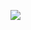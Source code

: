 [<img src="https://img.shields.io/badge/Lockable-red"/>](../docs/reference/general/02-storage-providers.md#lockable-storage)